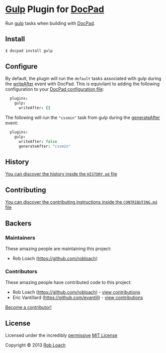 # [Gulp](http://gulpjs.com) Plugin for [DocPad](http://docpad.org)

Run [gulp](http://gulpjs.com) tasks when building with [DocPad](https://docpad.org).


## Install

```bash
$ docpad install gulp
```


## Configure

By default, the plugin will run the `default` tasks associated with gulp during
the [writeAfter](http://docpad.org/docs/events#writeafter) event with DocPad.
This is equivilant to adding the following configuration to your [DocPad
configuration file](http://docpad.org/docs/config):

```coffeescript
  plugins:
    gulp:
      writeAfter: []
```

The following will run the `"cssmin"` task from gulp during the
[generateAfter](http://docpad.org/docs/events#generateafter) event:

```coffeescript
  plugins:
    gulp:
      writeAfter: false
      generateAfter: "cssmin"
```


<!-- HISTORY/ -->

## History
[You can discover the history inside the `HISTORY.md` file](https://github.com/terminalpixel/docpad-plugin-gulp/blob/master/HISTORY.md#files)

<!-- /HISTORY -->


<!-- CONTRIBUTE/ -->

## Contributing
[You can discover the contributing instructions inside the `CONTRIBUTING.md` file](https://github.com/terminalpixel/docpad-plugin-gulp/blob/master/CONTRIBUTING.md#files)

<!-- /CONTRIBUTE -->


<!-- BACKERS/ -->

## Backers

### Maintainers

These amazing people are maintaining this project:

- Rob Loach (https://github.com/robloach)

### Contributors

These amazing people have contributed code to this project:

- Rob Loach (https://github.com/robloach) - [view contributions](https://github.com/robloach/docpad-plugin-grunt/commits?author=RobLoach)
- Eric Vantillard (https://github.com/evantill) - [view contributions](https://github.com/robloach/docpad-plugin-grunt/commits?author=evantill)

[Become a contributor!](https://github.com/robloach/docpad-plugin-grunt/blob/master/CONTRIBUTING.md#files)

<!-- /BACKERS -->


<!-- LICENSE/ -->

## License
Licensed under the incredibly [permissive](http://en.wikipedia.org/wiki/Permissive_free_software_licence) [MIT License](http://creativecommons.org/licenses/MIT/)

Copyright &copy; 2013 [Rob Loach](http://robloach.net)

<!-- /LICENSE -->
